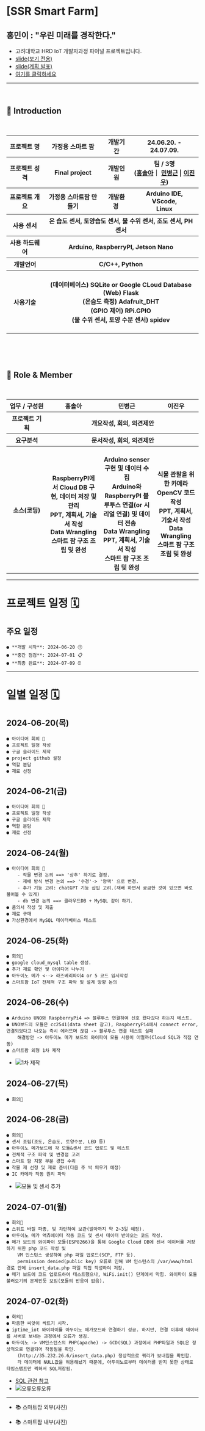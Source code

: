 # [SSR Smart Farm]

## 홍민이 : **"우린 미래를 경작한다."**

- 고려대학교 HRD IoT 개발자과정 파이널 프로젝트입니다.
- [slide(보기 전용)](https://www.canva.com/design/DAGIo3UenlM/_KW2WdmP_S_bjc8OKEcd7A/view?utm_content=DAGIo3UenlM&utm_campaign=designshare&utm_medium=link&utm_source=editor)
- [slide(계획 발표)](https://docs.google.com/presentation/d/1gJG-Qnbx-0N8gWtX3mH1qRT7-PApX_3W-6SjmxGCNGo/edit#slide=id.p)
- [여기를 클릭하세요](https://google.com)
-------------------------------
<br>

## 👋 **Introduction**
<br/>
<table>
    <tr>
        <th>프로젝트 명 </th>
        <th>가정용 스마트 팜</th>
        <th>개발기간</th>
        <th>24.06.20. - 24.07.09.</th>
    </tr>
    <tr>
        <th>프로젝트 성격</th>
        <th>Final project</th>
        <th>개발인원</th>
        <th>팀 / 3명<br>
          (<a href="https://github.com/hongsola92">홍솔아</a>｜
          <a href="https://github.com/gambitbro">민병근</a> |
          <a href="https://github.com/MrTwee">이진우</a>)
      </th>
    </tr>
      <tr>
        <th>프로젝트 개요</th>
        <th>가정용 스마트팜 만들기 </th>
        <th>개발환경&nbsp;</th>
        <th>Arduino IDE,<br> VScode,<br> Linux </th>
    </tr>
    <tr>
        <th>사용 센서</th>
        <th colspan="3">온 습도 센서, 토양습도 센서, 물 수위 센서, 조도 센서, PH 센서 </th>
    </tr>
    <tr>
        <th>사용 하드웨어</th>
        <th colspan="3">Arduino, RaspberryPI, Jetson Nano
        </th>
    </tr>    
    <tr>
        <th>개발언어</th>
        <th colspan="3">C/C++, Python</th>
    </tr>
    <tr>
        <th>사용기술</th>
        <th colspan="3">
            <br> (데이터베이스) SQLite or Google CLoud Database
            <br> (Web) Flask
            <br> (온습도 측정) Adafruit_DHT
            <br> (GPIO 제어) RPi.GPIO
            <br> (물 수위 센서, 토양 수분 센서) spidev
            <br>
            <br>
        </th>
    </tr>
</table>
<br>
<br>
<br>

## 📑 **Role & Member**
<br/>
<table>
    <tr>
        <th width="16%">업무 / 구성원</th>
        <th width="17%">홍솔아</th>
        <th width="17%">민병근</th>        
        <th width="14%">이진우</th>        
    </tr>
    <tr>
        <th>프로젝트 기획</th>
        <th colspan="3"> <center>개요작성, 회의, 의견제안 </center> </th>
    </tr>
    <tr>
        <th>요구분석</th>
        <th colspan="3"> <center> 문서작성, 회의, 의견제안 </center> </th>
    </tr>
        <th>소스(코딩)</th>
        <th>
            <br>RaspberryPI에서 Cloud DB 구현, 데이터 저장 및 관리
            <br>PPT, 계획서, 기술서 작성
            <br>Data Wrangling
            <br>스마트 팜 구조 조립 및 완성
        <th>
            <br>Arduino senser 구현 및 데이터 수집
            <br>Arduino와 RaspberryPI 블루투스 연결(or 시리얼 연결) 및 데이터 전송
            <br>Data Wrangling
            <br>PPT, 계획서, 기술서 작성
            <br>스마트 팜 구조 조립 및 완성
        <th>
            <br>식물 관찰을 위한 카메라 OpenCV 코드 작성
            <br>PPT, 계획서, 기술서 작성
            <br>Data Wrangling
            <br>스마트 팜 구조 조립 및 완성
        </th>
    </tr>
</table>

----------------------
# 프로젝트 일정 🗓️
## 주요 일정 
    ● **개발 시작**: 2024-06-20 🕒
    ● **중간 점검**: 2024-07-01 📋
    ● **최종 완료**: 2024-07-09 ⏰
--------------------
# 일별 일정 🗓️
## 2024-06-20(목)
    ● 아이디어 회의 🤔
    ● 프로젝트 일정 작성
    ● 구글 슬라이드 제작
    ● project github 설정
    ● 역할 분담
    ● 재료 선정

## 2024-06-21(금)
    ● 아이디어 회의 🤔
    ● 프로젝트 일정 작성
    ● 구글 슬라이드 제작
    ● 역할 분담
    ● 재료 선정

## 2024-06-24(월)
    ● 아이디어 회의 🤔
        - 작물 변경 논의 ==> '상추' 하기로 결정.
        - 재배 방식 변경 논의 ==> '수경'-> '양액' 으로 변경.
        - 추가 기능 고려: chatGPT 기능 삽입 고려.(재배 하면서 궁금한 것이 있으면 바로 물어볼 수 있게)
        - db 변경 논의 ==> 클라우드DB + MySQL 같이 하기. 
    ● 품의서 작성 및 제출
    ● 재료 구매
    ● 가상환경에서 MySQL 데이터베이스 테스트

## 2024-06-25(화)
    ● 회의🤔
    ● google cloud_mysql table 생성.
    ● 추가 재료 확인 및 아이디어 나누기
    ● 아두이노 메가 <--> 라즈베리파이4 or 5 코드 임시작성
    ● 스마트팜 IoT 전체적 구조 파악 및 설계 방향 논의

## 2024-06-26(수)
    ● Arduino UNO와 RaspberryPi4 => 블루투스 연결하여 신호 왔다갔다 하는지 테스트.
    ● UNO보드의 모듈은 cc2541(data sheet 참고), RaspberryPi4에서 connect error, 연결되었다고 나오는 즉시 에러뜨며 끊김 -> 블루투스 연결 테스트 실패
        해결방안 -> 아두이노 메가 보드의 와이파이 모듈 사용이 어떨까(Cloud SQL과 직접 연동)
    ● 스마트팜 외형 1차 제작
- ![1차 제작](img/KakaoTalk_20240626_173626872.jpg)

## 2024-06-27(목)
    ● 회의🤔
    
## 2024-06-28(금)
    ● 회의🤔
    ● 센서 조립(조도, 온습도, 토양수분, LED 등)
    ● 아두이노 메가보드에 각 모듈&센서 코드 업로드 및 테스트
    ● 전체적 구조 파악 및 변경점 고려
    ● 스마트 팜 지붕 부분 경첩 수리
    ● 작물 재 선정 및 재료 준비(다음 주 싹 틔우기 예정)
    ● IC 카메라 작동 원리 파악
- ![모듈 및 센서 추가](img/KakaoTalk_20240628_172543691.jpg)

## 2024-07-01(월)
    ● 회의🤔
    ● 스위트 바질 파종, 빛 차단하여 보관(발아까지 약 2~3일 예정).
    ● 아두이노 메가 액츄에이터 작동 코드 및 센서 데이터 받아오는 코드 작성.
    ● 메가 보드의 와이파이 모듈(ESP8266)을 통해 Google Cloud DB에 센서 데이터를 저장하기 위한 php 코드 작성 및
        VM 인스턴스 생성하여 php 파일 업로드(SCP, FTP 등).
        permission denied(public key) 오류로 인해 VM 인스턴스의 /var/www/html 경로 안에 insert_data.php 파일 직접 작성하여 저장.
    ● 메가 보드에 코드 업로드하여 테스트했으나, WiFi.init() 단계에서 막힘. 와이파이 모듈 불러오기의 문제인듯 보임(모듈의 반응이 없음).


## 2024-07-02(화)
    ● 회의🤔
    ● 파종한 씨앗이 싹트기 시작.
    ● iptime_iot 와이파이를 아두이노 메가보드와 연결하기 성공. 하지만, 연결 이후에 데이터를 서버로 보내는 과정에서 오류가 생김.
    ● 아두이노 -> VM인스턴스의 PHP(apache) -> GCD(SQL) 과정에서 PHP파일과 SQL은 정상적으로 연결되어 작동됨을 확인.
        (http://35.232.26.6/insert_data.php) 정상적으로 쿼리가 보내짐을 확인함.
        각 데이터에 NULL값을 허용해놨기 때문에, 아두이노로부터 데이터를 받지 못한 상태로 타임스탬프만 찍혀서 SQL저장됨.
 - [SQL 관련 참고](https://bedecked-decision-12c.notion.site/MySQLDB-6c9911989fac446b9f161dc78e224078)
 - ![오류오류오류](img/KakaoTalk_20240702_131151332.png)

----------------------------
- 📚 스마트팜 외부(사진)

- 📚 스마트팜 내부(사진)
